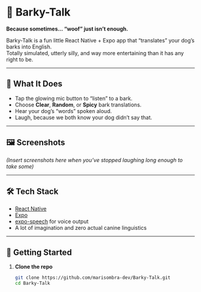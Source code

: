 # 🐾 Barky-Talk  
**Because sometimes… “woof” just isn’t enough.**  

Barky-Talk is a fun little React Native + Expo app that “translates” your dog’s barks into English.  
Totally simulated, utterly silly, and way more entertaining than it has any right to be.  

---

## 🎯 What It Does  
- Tap the glowing mic button to “listen” to a bark.  
- Choose **Clear**, **Random**, or **Spicy** bark translations.  
- Hear your dog’s “words” spoken aloud.  
- Laugh, because we both know your dog didn’t say that.  

---

## 🖼 Screenshots  
*(Insert screenshots here when you’ve stopped laughing long enough to take some)*  

---

## 🛠 Tech Stack  
- [React Native](https://reactnative.dev/)  
- [Expo](https://expo.dev/)  
- [expo-speech](https://docs.expo.dev/versions/latest/sdk/speech/) for voice output  
- A lot of imagination and zero actual canine linguistics  

---

## 🚀 Getting Started  

1. **Clone the repo**  
   ```bash
   git clone https://github.com/marisombra-dev/Barky-Talk.git
   cd Barky-Talk
